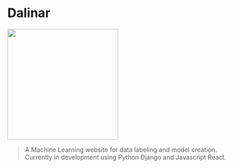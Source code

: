 <h1>Dalinar</h1>
<div align="left">
  <img src="https://github.com/user-attachments/assets/aca21f09-0ba8-4a50-98fc-fce669975d0d" height="250px" width="250px">
</div>

> A Machine Learning website for data labeling and model creation. Currently in development using Python Django and Javascript React.
